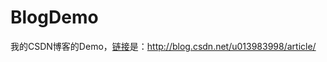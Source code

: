 # BlogDemo
我的CSDN博客的Demo，[链接](http://blog.csdn.net/u013983998/article/)是：http://blog.csdn.net/u013983998/article/

